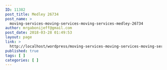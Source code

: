 ```yaml
---
ID: 11382
post_title: Medley 26734
post_name: >
  moving-services-moving-services-moving-services-medley-26734
author: mrgabonijeff@gmail.com
post_date: 2018-03-28 01:49:53
layout: page
link: >
  http://localhost/wordpress/moving-services-moving-services-moving-services-medley-26734/
published: true
tags: [ ]
categories: [ ]
---
```

